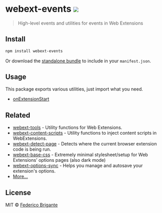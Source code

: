 # webext-events [![][badge-gzip]][link-bundlephobia]

[badge-gzip]: https://img.shields.io/bundlephobia/minzip/webext-events.svg?label=gzipped
[link-bundlephobia]: https://bundlephobia.com/result?p=webext-events

> High-level events and utilities for events in Web Extensions

## Install

```sh
npm install webext-events
```

Or download the [standalone bundle](https://bundle.fregante.com/?pkg=webext-events&name=webextEvents) to include in your `manifest.json`.

## Usage

This package exports various utilities, just import what you need.

- [onExtensionStart](./source/on-extension-start.md)

## Related

- [webext-tools](https://github.com/fregante/webext-tools) - Utility functions for Web Extensions.
- [webext-content-scripts](https://github.com/fregante/webext-content-scripts) - Utility functions to inject content scripts in WebExtensions.
- [webext-detect-page](https://github.com/fregante/webext-detect-page) - Detects where the current browser extension code is being run.
- [webext-base-css](https://github.com/fregante/webext-base-css) - Extremely minimal stylesheet/setup for Web Extensions’ options pages (also dark mode)
- [webext-options-sync](https://github.com/fregante/webext-options-sync) - Helps you manage and autosave your extension's options.
- [More…](https://github.com/fregante/webext-fun)

## License

MIT © [Federico Brigante](https://fregante.com)
